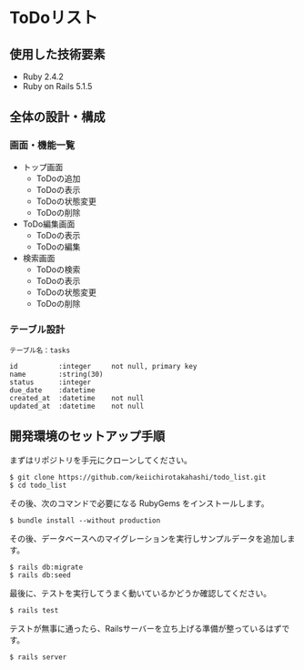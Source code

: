 # ToDoリスト

## 使用した技術要素

- Ruby 2.4.2
- Ruby on Rails 5.1.5	

## 全体の設計・構成

### 画面・機能一覧

- トップ画面
  - ToDoの追加
  - ToDoの表示
  - ToDoの状態変更
  - ToDoの削除
- ToDo編集画面
  - ToDoの表示
  - ToDoの編集
- 検索画面
  - ToDoの検索
  - ToDoの表示
  - ToDoの状態変更
  - ToDoの削除

### テーブル設計

```
テーブル名：tasks

id          :integer     not null, primary key
name        :string(30)
status      :integer
due_date    :datetime
created_at  :datetime    not null
updated_at  :datetime    not null
```

## 開発環境のセットアップ手順

まずはリポジトリを手元にクローンしてください。
```
$ git clone https://github.com/keiichirotakahashi/todo_list.git
$ cd todo_list
```

その後、次のコマンドで必要になる RubyGems をインストールします。
```
$ bundle install --without production
```

その後、データベースへのマイグレーションを実行しサンプルデータを追加します。

```
$ rails db:migrate
$ rails db:seed
```

最後に、テストを実行してうまく動いているかどうか確認してください。

```
$ rails test
```

テストが無事に通ったら、Railsサーバーを立ち上げる準備が整っているはずです。

```
$ rails server
```